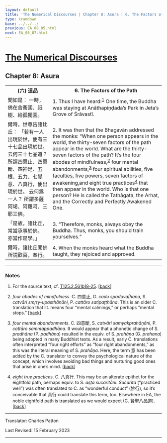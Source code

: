 ```yaml
---
layout: default
title: 'The Numerical Discourses | Chapter 8: Asura | 6. The Factors of the Path'
type: kramdown
base: ../../../
previous: EA_08_05.html
next: EA_08_07.html
---
```


<h1><a href='../index.html'>The Numerical Discourses</a></h1>
<h2>Chapter 8: Asura</h2>

<table class="trans">
  <th class='ch'>(六) 道品</th>
  <th class='en'>6. The Factors of the Path</th>
  <tr>
    <td class='ch' title='T125.2.561b18'>聞如是： 一時，佛在舍衞國、祇樹、給孤獨園。</td>
    <td id='p1'>1. Thus I have heard:<sup id="ref1"><a href="#n1">1</a></sup> One time, the Buddha was staying at Anāthapiṇḍada’s Park in Jeta’s Grove of Śrāvastī.</td>
  </tr>
  <tr>
    <td class='ch' title='T125.2.561b19'>爾時，世尊告諸比丘： 「若有一人出現於世，便有三十七品出現於世。 云何三十七品道？ 所謂四意止、四意斷、四神足、五根、五力、七覺意、八真行，便出現於世。 云何爲一人？ 所謂多薩阿竭、阿羅呵、三耶三佛。</td>
    <td id='p2'>2. It was then that the Bhagavān addressed the monks: “When one person appears in the world, the thirty-seven factors of the path appear in the world. What are the thirty-seven factors of the path? It’s the four abodes of mindfulness,<sup id="ref2"><a href="#n2">2</a></sup> four mental abandonments,<sup id="ref3"><a href="#n3">3</a></sup> four spiritual abilities, five faculties, five powers, seven factors of awakening,and eight true practices<sup id="ref4"><a href="#n4">4</a></sup> that then appear in the world. Who is that one person? He is called the Tathāgata, the Arhat, and the Correctly and Perfectly Awakened One.</td>
  </tr>
  <tr>
    <td class='ch' title='T125.2.561b23'>「是故，諸比丘，常當承事於佛。 亦當作是學。」</td>
    <td id='p3'>3. “Therefore, monks, always obey the Buddha. Thus, monks, you should train yourselves.”</td>
  </tr>
  <tr>
    <td class='ch' title='T125.2.561b24'>爾時，諸比丘聞佛所説歡喜，奉行。</td>
    <td id='p4'>4. When the monks heard what the Buddha taught, they rejoiced and approved.</td>
  </tr>
</table>

<hr/>

<h3 id="notes">Notes</h3>

<ol class="notes-list">
<li id="n1"><p>For the source text, cf. <a href="https://cbetaonline.dila.edu.tw/zh/T02n0125_p0561b18" target="_blank">T125.2.561b18-25</a>. [<a href="#ref1">back</a>]</p></li>
<li id="n2"><p><em>four abodes of mindfulness</em>. C. 四意止, G. <em>cadu spaduvaṭ́hana</em>, S. <em>catvāri smṛty-upasthānāni</em>, P. <em>cattāro satipaṭṭhāna</em>. This is an older C. translation that lit. means four “mental calmings,” or perhaps “mental stops.” [<a href="#ref2">back</a>]</p></li>
<li id="n3"><p><em>four mental abandonments</em>. C. 四意斷, S. <em>catvāri samyakprahāṇāni</em>, P. <em>cattāro sammappadhāna</em>. It would appear that a phonetic change of S. <em>pradhāna</em> (P. <em>padhāna</em>) resulted in the equiv. of S. <em>prahāṇa</em> (G. <em>prahana</em>) being adopted in many Buddhist texts. As a result, early C. translations often interpreted “four right efforts” as “four right abandonments,” as this was the literal meaning of S. <em>prahāṇa</em>. Here, the term 意 has been added by the C. translator to convey the psychological nature of the concept, which involves avoiding bad things and nurturing good ones that arise in one’s mind. [<a href="#ref3">back</a>]</p></li>
<li id="n4"><p><em>eight true practices</em>. C. 八真行. This may be an alterate epithet for the eightfold path, perhaps equiv. to S. <em>aṣṭa sucaritāni</em>. <em>Sucarita</em> (“practiced well”) was often translated to C. as “wonderful conduct” (妙行), so it’s conceivable that 真行 could translate this term, too. Elsewhere in EĀ, the noble eightfold path is translated as we would expect (C. 賢聖八品道). [<a href="#ref4">back</a>]</p></li>
</ol>
<hr/>

<p class="translator">Translator: Charles Patton</p>
<p class='revised'>Last Revised: 15 February 2023</p>

<hr/>